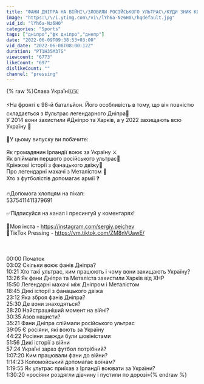 ```yaml
---
title: "ФАНИ ДНІПРА НА ВІЙНІ\/ЗЛОВИЛИ РОСІЙСЬКОГО УЛЬТРАС\/КУДИ ЗНИК КОЛОМОЙСЬКИЙ\/МАХАЧІ З МЕТАЛІСТОМ"
image: "https:\/\/i.ytimg.com\/vi\/lYh6a-Nz6H0\/hqdefault.jpg"
vid_id: "lYh6a-Nz6H0"
categories: "Sports"
tags: ["дніпро","фк дніпро","днепр"]
date: "2022-06-09T09:38:53+03:00"
vid_date: "2022-06-08T08:00:12Z"
duration: "PT1H35M37S"
viewcount: "6773"
likeCount: "697"
dislikeCount: ""
channel: "pressing"
---
```

{% raw %}Слава Україні🇺🇦<br /><br />⚡️На фронті є 98-й батальйон. Його особливість в тому, що він повністю складається з #ультрас легендарного Дніпра💪<br />У 2014 вони захистили #Дніпро та Харків, а у 2022 захищають всю Україну 🔱<br /><br />👀У цьому випуску ви побачите:<br /><br />Як громадянин Ірландії воює за Україну ⚔️<br />Як впіймали першого російського ультрас🚨 <br />Крінжові історії з фанацького двіжу🤯 <br />Про легендарні махачі з Металістом 👊<br />Хто з футболістів допомагає армії ❓<br /><br />🔥Допомога хлопцям на пікап:<br />5375411411379691<br /><br />✅Підписуйся на канал і пресингуй у коментарях! <br /><br />📱Моя інста - <a rel="nofollow" target="blank" href="https://instagram.com/sergiy.peichev">https://instagram.com/sergiy.peichev</a><br />📱ТікТок Pressing - <a rel="nofollow" target="blank" href="https://vm.tiktok.com/ZM8nVUawE/">https://vm.tiktok.com/ZM8nVUawE/</a><br /><br /><br /><br />00:00 Початок <br />03:02 Скільки воює фанів Дніпра? <br />10:21 Хто такі ультрас, ким працюють і чому вони захищають Україну? <br />13:26 Як фани Дніпра та Металіста захистили Харків від ХНР<br />15:50 Легендарні махачі між Дніпром і Металістом <br />18:45 Дикі історії з фанацького двіжа<br />23:12 Яка зброя фанів Дніпра? <br />25:30 Де вони знаходяться? <br />28:20 Найстрашніший момент на війні? <br />30:35 Азов нацисти? <br />35:21 Фани Дніпра спіймали російського ультрас<br />39:05 Є росіяни, які воють за Україну <br />44:22 Росіяни завжди були шовіністами <br />51:56 Дикі історії з війни <br />57:24 Україні зараз футбол потрібний?  <br />1:07:20 Ким працювали фани до війни? <br />1:14:23 Коломойський допомагає воїнам? <br />1:19:55 Як ультрас приїхав з Ірландії воювати за України? <br />1:30:20 «росіяни роздягли дівчину і пустили по дорозі»{% endraw %}
